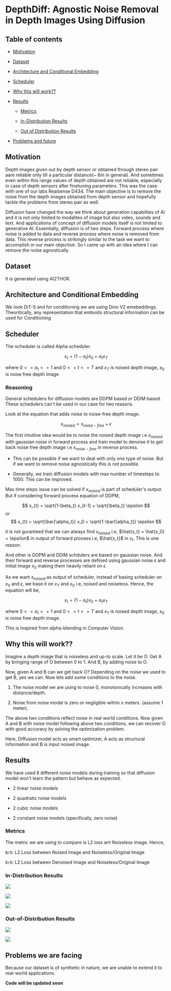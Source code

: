 # DepthDiff: Agnostic Noise Removal in Depth Images Using Diffusion

## Table of contents

* [Motivation](#motivation)

* [Dataset](#dataset)

* [Architecture and Conditional Embedding](#architecture-and-conditional-embedding)

* [Scheduler](#scheduler)

* [Why this will work??](#why-this-will-work)

* [Results](#results)

    * [Metrics](#metrics)

    * [In-Distribution Results](#in-distribution-results)

    * [Out of Distribution Results](#out-of-distribution-results)

* [Problems and future](#problems-we-are-facing)


## Motivation

Depth images given out by depth sensor or obtained through stereo pair aare reliable only till a particular distance(~ 6m in general). And sometimes even within this range values of depth obtained are not reliable, especially in case of depth sensors after finetuning parameters. This was the case with one of our labs Realsense D434. The main objective is to remove the noise from the depth images obtained from depth sensor and hopefully tackle the problems from stereo pair as well.

Diffusion have changed the way we think about generation capabilites of AI and it is not only limited to modalites of image but also video, sounds and text. And applications of concept of diffusion models itself is not limited to generative AI. Essentially, diffusion is of two steps. Forward process where noise is added to data and reverse process where noise is removed from data. This reverse process is strikingly similar to the task we want to accomplish in our main objective. So I came up with an idea where I can remove the noise agnostically.


## Dataset

It is generated using AI2THOR.

## Architecture and Conditional Embedding

We took DiT-S and for conditioning we are using Dino V2 emebeddings.
Theoritically, any representation that emboids structural information can be used for Conditioning

## Scheduler

The scheduler is called Alpha scheduler.

$$
x_t = (1-\alpha_t)x_0 + \alpha_t x_T
$$

where $0 <= \alpha_t <= 1$ and $0 <= t<= T$ and $x_T$ is noised depth image, $x_0$ is noise free depth image

### Reasoning

General schedulers for diffusion models are DDPM based or DDIM based. These schedulers can't be used in our case for two reasons. 

Look at the equation that adds noise to noise-free depth image.

$$
x_{noised} = x_{noise-free} + \epsilon
$$

The first intuitive idea would be to noise the noised depth image i.e $x_{noised}$ with gaussian noise in forward process and train model to denoise it to get back noise free depth image i.e $x_{noise-free}$ in reverse process.

* This can be possible if we want to deal with only one type of noise. But if we want to remove noise agnoistically this is not possible.

* Generally, we train diffusion models with max number of timesteps to 1000. This can be improved.

Max time steps issue can be solved if $x_{noised}$ is part of scheduler's output. But if considering forward process equation of DDPM,

$$
x_{t} = \sqrt{1-\beta_t} x_{t-1} + \sqrt{\beta_t} \epsilon  
$$
or
$$
x_{t} = \sqrt{\bar{\alpha_t}} x_0 + \sqrt{1-\bar{\alpha_t}} \epsilon
$$

it is not guranteed that we can always find $x_{noised}$ i.e, $\hat{x_t} = \hat{x_0} + \epsilon$ in output of forward process i.e, $\hat{x_t}$ in $x_t$. This is one reason.

And other is DDPM and DDIM schdulers are based on gaussian noise. And their forward and reverse processes are defined using gaussian noise $\epsilon$ and initial image $x_0$ making them heavily reliant on $\epsilon$.

As we want $x_{noised}$ as output of scheduler, instead of basing scheduler on $x_0$ and $\epsilon$, we base it on $x_T$ and $x_0$ i.e, noised and noiseless. Hence, the equation will be,

$$
x_t = (1-\alpha_t)x_0 + \alpha_t x_T
$$

where $0 <= \alpha_t <= 1$ and $0 <= t<= T$ and $x_T$ is noised depth image, $x_0$ is noise free depth image.

This is inspired from alpha-blending in Computer Vision.


## Why this will work??

Imagine a depth image that is noiseless and up-to scale. Let it be O. Get A by bringing range of O between 0 to 1. And B, by adding noise to O. 

Now, given A and B can we get back O? Depending on the noise we used to get B, yes we can. Now lets add some conditions to the noise.

1) The noise model we are using to noise 0, monotonically increases with distance/depth.

2) Noise from noise model is zero or negligible within x meters. (assume 1 meter).

The above two conditions reflect noise in real world conditions. Now given A and B with noise model following above two conditions, we can recover O with good accuracy by solving the optimization problem.

Here, Diffusion model acts as smart optimizer, A acts as structural information and B is input noised image.


## Results

We have used 8 different noise models during training so that diffusion model won't learn the pattern but behave as expected.

* 2 linear noise models

* 2 quadratic noise models

* 2 cubic noise models

* 2 constant noise models (specifically, zero noise)


### Metrics

The metric we are using to compare is L2 loss wrt Noiseless image. Hence,

`N/O`: L2 Loss between Noised Image and Noiseless/Original Image

`D/O`: L2 Loss between Denoised Image and Noiseless/Original Image


### In-Distribution Results

![](git_assets/in-distribution-result-3.png)

![](git_assets/in-distribution-result-1.png)

![](git_assets/in-distribution-result-2.png)

### Out-of-Distribution Results

![](git_assets/out-of-distribution-result-quad.png)

![](git_assets/out-of-distribution-result-cubic.png)


## Problems we are facing

Because our dataset is of synthetic in nature, we are unable to extend it to real-world applications.  



**Code will be updated soon**


